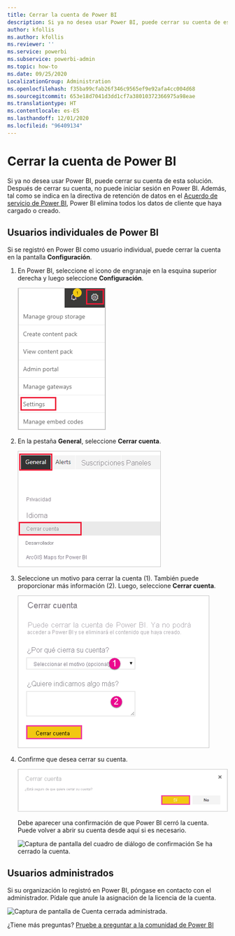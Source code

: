 ```yaml
---
title: Cerrar la cuenta de Power BI
description: Si ya no desea usar Power BI, puede cerrar su cuenta de esta solución.
author: kfollis
ms.author: kfollis
ms.reviewer: ''
ms.service: powerbi
ms.subservice: powerbi-admin
ms.topic: how-to
ms.date: 09/25/2020
LocalizationGroup: Administration
ms.openlocfilehash: f35ba99cfab26f346c9565ef9e92afa4cc004d68
ms.sourcegitcommit: 653e18d7041d3dd1cf7a38010372366975a98eae
ms.translationtype: HT
ms.contentlocale: es-ES
ms.lasthandoff: 12/01/2020
ms.locfileid: "96409134"
---
```

# <a name="close-your-power-bi-account"></a>Cerrar la cuenta de Power BI

Si ya no desea usar Power BI, puede cerrar su cuenta de esta solución.  Después de cerrar su cuenta, no puede iniciar sesión en Power BI. Además, tal como se indica en la directiva de retención de datos en el [Acuerdo de servicio de Power BI](https://azure.microsoft.com/support/legal/subscription-agreement/), Power BI elimina todos los datos de cliente que haya cargado o creado.

## <a name="individual-power-bi-users"></a>Usuarios individuales de Power BI

Si se registró en Power BI como usuario individual, puede cerrar la cuenta en la pantalla **Configuración**.

1. En Power BI, seleccione el icono de engranaje en la esquina superior derecha y luego seleccione **Configuración**.

    ![Captura de pantalla de la esquina superior derecha de la interfaz de usuario con el icono de engranaje y la opción de configuración resaltada.](media/service-admin-closing-your-account/close-account-settings.png)

1. En la pestaña **General**, seleccione **Cerrar cuenta**.

    ![Captura de pantalla de la esquina superior izquierda de la página de configuración con la opción Cerrar cuenta resaltada.](media/service-admin-closing-your-account/close-account-settings-2.png)

1. Seleccione un motivo para cerrar la cuenta (1). También puede proporcionar más información (2). Luego, seleccione **Cerrar cuenta**.

    ![Captura de pantalla del cuadro de diálogo Cerrar cuenta, en el que se muestran campos para proporcionar más información para cerrar la cuenta.](media/service-admin-closing-your-account/close-account-settings-3.png)

1. Confirme que desea cerrar su cuenta.

    ![Captura de pantalla del cuadro de diálogo de confirmación del cierre de cuenta con la opción Sí resaltada.](media/service-admin-closing-your-account/close-account-settings-4.png)

    Debe aparecer una confirmación de que Power BI cerró la cuenta. Puede volver a abrir su cuenta desde aquí si es necesario.

    ![Captura de pantalla del cuadro de diálogo de confirmación Se ha cerrado la cuenta.](media/service-admin-closing-your-account/close-account-settings-5.png)

## <a name="managed-users"></a>Usuarios administrados

Si su organización lo registró en Power BI, póngase en contacto con el administrador. Pídale que anule la asignación de la licencia de la cuenta.

![Captura de pantalla de Cuenta cerrada administrada.](media/service-admin-closing-your-account/close-account-managed.png)

¿Tiene más preguntas? [Pruebe a preguntar a la comunidad de Power BI](https://community.powerbi.com/)